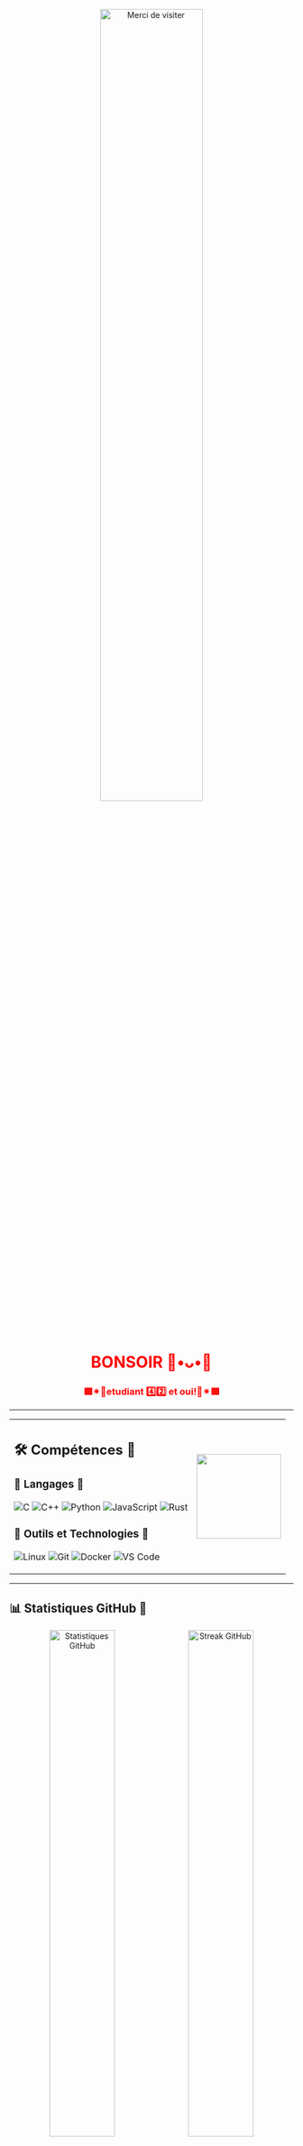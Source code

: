 <p align="center">
  <img src="https://camo.githubusercontent.com/baccc322c8ea065e375d16b82bde5cf70115a8512f32b27c4a27c816fc15098a/68747470733a2f2f692e70696e696d672e636f6d2f373336782f61332f61662f66382f61336166663864323532376534353139313837323330363738636332386531322e6a7067" alt="Merci de visiter" width="60%" style="border-radius: 10px;"/>
</p>

<h1 align="center" style="color:#FF0000;">BONSOIR 🍒•ᴗ•🍒</h1>
<h3 align="center" style="color:#FF0000;">🟥✴🔴etudiant 4️⃣2️⃣ et oui!🔴✴🟥</h3>

---

<div align="center">
  <table>
    <tr>
      <td>

## 🛠️ Compétences 🎈

### 🍎 Langages 🎈

![C](https://img.shields.io/badge/C-%23FF0000.svg?style=for-the-badge&logo=C&logoColor=white)
![C++](https://img.shields.io/badge/C++-%23FF0000.svg?style=for-the-badge&logo=C%2B%2B&logoColor=white)
![Python](https://img.shields.io/badge/Python-%23FF0000.svg?style=for-the-badge&logo=Python&logoColor=white)
![JavaScript](https://img.shields.io/badge/JavaScript-%23FF0000.svg?style=for-the-badge&logo=JavaScript&logoColor=white)
![Rust](https://img.shields.io/badge/Rust-%23FF0000.svg?style=for-the-badge&logo=Rust&logoColor=white)

### 🧰 Outils et Technologies 🎈

![Linux](https://img.shields.io/badge/Linux-%23FF0000.svg?style=for-the-badge&logo=Linux&logoColor=white)
![Git](https://img.shields.io/badge/Git-%23FF0000.svg?style=for-the-badge&logo=Git&logoColor=white)
![Docker](https://img.shields.io/badge/Docker-%23FF0000.svg?style=for-the-badge&logo=Docker&logoColor=white)
![VS Code](https://img.shields.io/badge/VS%20Code-%23FF0000.svg?style=for-the-badge&logo=Visual%20Studio%20Code&logoColor=white)

</td>
      <td>
        <img src="https://i.pinimg.com/originals/6e/c5/9a/6ec59a46147bb7e1e21a748cb4ac63bd.gif" width="150" />
      </td>
    </tr>
  </table>
</div>

---

## 📊 Statistiques GitHub 🎈

<p align="center">
  <img src="https://github-readme-stats.vercel.app/api?username=Axeltheaxelotl&show_icons=true&title_color=FF0000&icon_color=FF0000&text_color=ffffff&bg_color=0d1117" alt="Statistiques GitHub" width="48%"/>
  <img src="https://github-readme-streak-stats.herokuapp.com/?user=Axeltheaxelotl&theme=neon-red&hide_border=true&ring=FF0000&fire=FF0000" alt="Streak GitHub" width="48%"/>
</p>

<p align="center"> 
  <img src="https://github-readme-stats.vercel.app/api/top-langs/?username=Axeltheaxelotl&langs_count=8&layout=compact&title_color=FF0000&text_color=ffffff&bg_color=0d1117" alt="Langages les plus utilisés" width="50%"/>
</p>

---

## Discord ☎️

<p align="center">
  <a href="https://discord.com/users/1281282926515851324" target="_blank">
    <img src="https://img.shields.io/badge/Discord-%23FF0000.svg?&style=for-the-badge&logo=Discord&logoColor=white" alt="Discord"/>
  </a>
</p>

---

## 🩸🎖 Mentions honorable 🎖🩸

<div align="center">

| ![gabrielle-pch](https://avatars.githubusercontent.com/u/141566103?v=4&s=120) [gabrielle-pch](https://github.com/gabrielle-pch) <br> *Gisele la cochonne* | ![Nowex214](https://avatars.githubusercontent.com/u/95699618?v=4&s=120) [Nowex214](https://github.com/Nowex214) <br> *Son oncle c'est pasqualerossi* | ![fabiosilva24](https://avatars.githubusercontent.com/u/155982713?v=4&s=120) [fabiosilva24](https://github.com/fabiosilva24) <br> *Black hole* |
| --- | --- | --- |
| ![MadaniBoualem](https://avatars.githubusercontent.com/u/122929009?v=4&s=120) [MadaniBoualem](https://github.com/MadaniBoualem) <br> *Arbre déforestation* | ![nathoi](https://avatars.githubusercontent.com/u/185559580?v=4&s=120) [nathoi](https://github.com/nathoi) <br> *int atoi(char *str)* | ![maximwell](https://avatars.githubusercontent.com/u/183663181?v=4&s=120) [maximwell](https://github.com/maximwell) <br> *maxime sans e = maxim* |
| ![SLDDL](https://avatars.githubusercontent.com/u/29633620?v=4&s=120) [SLDDL](https://github.com/SLDDL) <br> *artisant coiffeur* | ![pasqualerossi](https://avatars.githubusercontent.com/u/58959408?v=4&s=120) [pasqualerossi](https://github.com/pasqualerossi) <br> *Ça être dieu* | ![IanToujou](https://avatars.githubusercontent.com/u/44029196?v=4&s=120) [IanToujou](https://github.com/joaorodrigues3099) <br> *gay comme simon* |
| ![Edon](https://avatars.githubusercontent.com/u/186645423?v=4&s=120) [Edon](https://github.com/D4K0D4) <br> *zeub zeub zeub* | ![Angelo](https://avatars.githubusercontent.com/u/56460946?v=4&s=120) [Angelo](https://github.com/Xoppy) <br> *copilot* | ![Kptaine](https://avatars.githubusercontent.com/u/181274257?v=4&s=120) [Noe](https://github.com/KptaineN) <br> *. . .* |
| ![Helsanto](https://avatars.githubusercontent.com/u/185348589?v=4&s=120) [Helsanto](https://github.com/Helsanto) <br> *bresilien juif ca s annule je mange du porc* | ![Rabiya-cly](https://avatars.githubusercontent.com/u/186232538?v=4&s=120) [Rabiya-Cyl](https://github.com/newuser5) <br> *ca etre dieu de la programmation* | ![newuser6](https://avatars.githubusercontent.com/u/000000006?v=4&s=120) [newuser6](https://github.com/newuser6) <br> ** |

</div>

<!-- GIF de fin en rouge -->
<p align="center">
  <img src="https://github.com/Axeltheaxelotl/42-Common-Core/blob/main/AAAAAAAAAAAAAAAAAAAAAAAAAAAAAAAAAAAAAAAAAAAAAAAAAAAAAAAAAAA/undefined-Imgur1-ezgif.com-optimize.gif?raw=true" alt="Fuck you" width="100%" style="border-radius: 10px;"/>
</p>

---

<div align="center">

## AK47
🩸⋆˚✿˖°ᡣ𐭩🩸 𝒯'𝑒𝓈 𝒻𝓇𝒶î𝒸𝒽𝑒, 𝒿𝑒 𝓈𝓊𝒾𝓈 𝒻𝓇𝒶𝒾𝓈  
𝐿𝒶 𝒹𝒾𝓈𝓉𝒶𝓃𝒸𝑒 𝑒𝓃𝓉𝓇𝑒 𝓃𝑜𝓊𝓈 𝓈'𝑒𝒻𝒻𝒶𝒸𝑒  
𝒥'𝒶𝓂𝑒𝓇𝒶𝒾𝓈 𝓉𝑒 𝓂𝒶𝓃𝑔𝑒𝓇  
𝒍𝑒𝓈 𝒻𝑒𝓈𝓈𝑒𝓈 🩸⋆˚✿˖°ᡣ𐭩🩸

</div>
